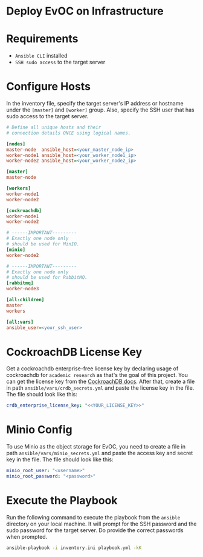 # Deploy EvOC on Infrastructure

# Requirements

-   `Ansible CLI` installed
-   `SSH sudo access` to the target server

# Configure Hosts

In the inventory file, specify the target server's IP address or hostname under the `[master]` and `[worker]` group. Also, specify the SSH user that has sudo access to the target server.

```ini
# Define all unique hosts and their
# connection details ONCE using logical names.

[nodes]
master-node  ansible_host=<your_master_node_ip>
worker-node1 ansible_host=<your_worker_node1_ip>
worker-node2 ansible_host=<your_worker_node2_ip>

[master]
master-node

[workers]
worker-node1
worker-node2

[cockroachdb]
worker-node1
worker-node2

# ------IMPORTANT---------
# Exactly one node only
# should be used for MinIO.
[minio]
worker-node2

# ------IMPORTANT---------
# Exactly one node only
# should be used for RabbitMQ.
[rabbitmq]
worker-node3

[all:children]
master
workers

[all:vars]
ansible_user=<your_ssh_user>
```

# CockroachDB License Key

Get a cockroachdb enterprise-free license key by declaring usage of cockroachdb for `academic research` as that's the goal of this project. You can get the license key from the [CockroachDB docs](https://www.cockroachlabs.com/docs/stable/licensing-faqs). After that, create a file in path `ansible/vars/crdb_secrets.yml` and paste the license key in the file. The file should look like this:

```yml
crdb_enterprise_license_key: "<<YOUR_LICENSE_KEY>>"
```

# Minio Config

To use Minio as the object storage for EvOC, you need to create a file in path `ansible/vars/minio_secrets.yml` and paste the access key and secret key in the file. The file should look like this:

```yml
minio_root_user: "<username>"
minio_root_password: "<password>"
```

# Execute the Playbook

Run the following command to execute the playbook from the `ansible` directory on your local machine. It will prompt for the SSH password and the sudo password for the target server. Do provide the correct passwords when prompted.

```bash
ansible-playbook -i inventory.ini playbook.yml -kK
```
